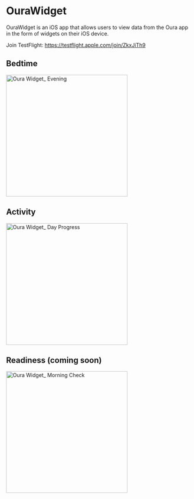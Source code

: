 # OuraWidget

OuraWidget is an iOS app that allows users to view data from the Oura app in the form of widgets on their iOS device.

Join TestFlight: https://testflight.apple.com/join/ZkxJiTh9

## Bedtime
<img width="329" alt="Oura Widget_ Evening" src="https://github.com/drankou/OuraWidget/assets/25752851/78f12dc7-9529-49d3-b0fd-505ee659887f">

## Activity
<img width="329" alt="Oura Widget_ Day Progress" src="https://github.com/drankou/OuraWidget/assets/25752851/a2505877-27bb-4bec-ac29-06fdc5f98e84">

## Readiness (coming soon)
<img width="329" alt="Oura Widget_ Morning Check" src="https://github.com/drankou/OuraWidget/assets/25752851/d4a12b53-4e32-48d4-aa0c-e2bfdd558731">
